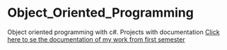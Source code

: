 # Object_Oriented_Programming
Object oriented programming with c#. Projects with documentation
<a href="https://github.com/Martis16/Object_Oriented_Programming/blob/main/C%23_projektai_nr1/IFIN12_Burneika_Martynas.pdf">Click here to se the documentation of my work from first semester</a>
